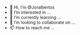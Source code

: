 - 👋 Hi, I’m @Joralbertos
- 👀 I’m interested in ...
- 🌱 I’m currently learning ...
- 💞️ I’m looking to collaborate on ...
- 📫 How to reach me ...

<!---
Joralbertos/Joralbertos is a ✨ special ✨ repository because its `README.md` (this file) appears on your GitHub profile.
You can click the Preview link to take a look at your changes.
--->
